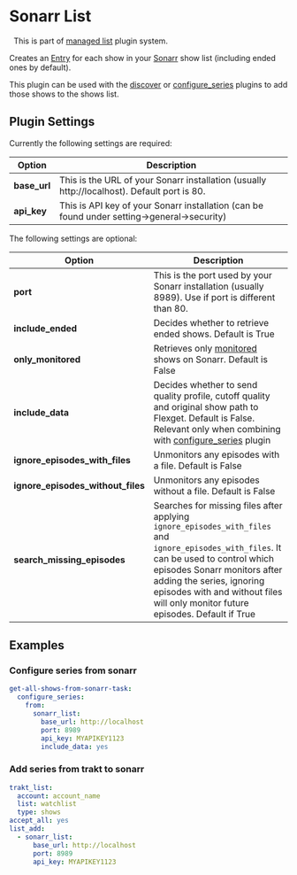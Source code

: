 # Sonarr List
<div class="alert alert-success" role="info">
  
  <span class="glyphicon glyphicon glyphicon-cog"></span>
  &nbsp; This is part of [managed list](/Plugins/List) plugin system.
</div>

Creates an [Entry](/Entry) for each show in your [Sonarr](https://sonarr.tv/) show list (including ended ones by default).

This plugin can be used with the [discover](/Plugins/discover) or [configure_series](/Plugins/configure_series) plugins to add those shows to the shows list.

## Plugin Settings
Currently the following settings are required:


|  Option  |  Description  |
| --- | --- |
| **base_url** | This is the URL of your Sonarr installation (usually http://localhost). Default port is 80.  |
| **api_key** | This is API key of your Sonarr installation (can be found under setting->general->security)   |

The following settings are optional:


|  Option  |  Description  |
| --- | --- |
| **port** | This is the port used by your Sonarr installation (usually 8989). Use if port is different than 80.  |
| **include_ended** |  Decides whether to retrieve ended shows. Default is True  |
| **only_monitored** |  Retrieves only [monitored](https://github.com/Sonarr/Sonarr/wiki/Monitoring-Series-and-Episodes) shows on Sonarr. Default is False  |
| **include_data** |  Decides whether to send quality profile, cutoff quality and original show path to Flexget. Default is False. Relevant only when combining with [configure_series](https://flexget.com/wiki/Plugins/configure_series) plugin |
| **ignore_episodes_with_files** | Unmonitors any episodes with a file.  Default is False |
| **ignore_episodes_without_files** | Unmonitors any episodes without a file. Default is False | 
| **search_missing_episodes**  | Searches for missing files after applying `ignore_episodes_with_files` and `ignore_episodes_with_files`. It can be used to control which episodes Sonarr monitors after adding the series, ignoring episodes with and without files will only monitor future episodes. Default if True |


  
## Examples

### Configure series from sonarr

```yaml
get-all-shows-from-sonarr-task:
  configure_series:
    from:
      sonarr_list:
        base_url: http://localhost
        port: 8989
        api_key: MYAPIKEY1123
        include_data: yes
```

### Add series from trakt to sonarr
```yaml
trakt_list:
  account: account_name
  list: watchlist
  type: shows
accept_all: yes
list_add:
  - sonarr_list:
      base_url: http://localhost
      port: 8989
      api_key: MYAPIKEY1123
```
